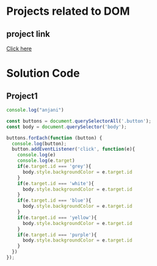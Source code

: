 # Projects related to DOM

## project link
[Click here](https://stackblitz.com/edit/dom-project-chaiaurcode?file=index.html)

# Solution Code

## Project1

```javascript
console.log("anjani")

const buttons = document.querySelectorAll('.button');
const body = document.querySelector('body');

buttons.forEach(function (button) {
  console.log(button);
  button.addEventListener('click', function(e){
    console.log(e)
    console.log(e.target)
    if(e.target.id === 'grey'){
      body.style.backgroundColor = e.target.id
    }
    if(e.target.id === 'white'){
      body.style.backgroundColor = e.target.id
    }
    if(e.target.id === 'blue'){
      body.style.backgroundColor = e.target.id
    }
    if(e.target.id === 'yellow'){
      body.style.backgroundColor = e.target.id
    }
    if(e.target.id === 'purple'){
      body.style.backgroundColor = e.target.id
    }
  })
});

```